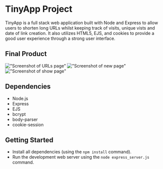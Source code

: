 # TinyApp Project

TinyApp is a full stack web application built with Node and Express to allow users to shorten long URLs whilst keeping track of visits, unique vists and date of link creation. It also utilizes HTML5, EJS, and cookies to provide a good user experience through a strong user interface.

## Final Product

!["Screenshot of URLs page"](https://github.com/lighthouse-labs/tinyapp/docs/urls.png)
!["Screenshot of new page"](https://github.com/lighthouse-labs/tinyapp/docs/urls_new.png)
!["Screenshot of show page"](https://github.com/lighthouse-labs/tinyapp/docs/urls_show.png)

## Dependencies

- Node.js
- Express
- EJS
- bcrypt
- body-parser
- cookie-session

## Getting Started

- Install all dependencies (using the `npm install` command).
- Run the development web server using the `node express_server.js` command.